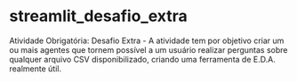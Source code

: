 # streamlit_desafio_extra
Atividade Obrigatória: Desafio Extra - A atividade tem por objetivo criar um ou mais agentes que tornem possível a um usuário realizar perguntas  sobre qualquer arquivo CSV disponibilizado, criando uma ferramenta de E.D.A. realmente útil. 
